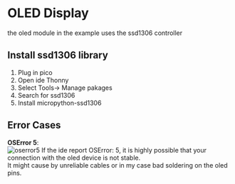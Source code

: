 # OLED Display
the oled module in the example uses the ssd1306 controller

## Install ssd1306 library 
1. Plug in pico
2. Open ide Thonny
3. Select Tools-> Manage pakages
4. Search for ssd1306
5. Install micropython-ssd1306

## Error Cases
**OSError 5**:  
![oserror5](https://github.com/longhongc/RaspberryPi-Pico-Example/issues/1#issue-812570252)
If the ide report OSError: 5, it is highly possible that your connection with the oled device is not stable.  
It might cause by unreliable cables or in my case bad soldering on the oled pins.   
